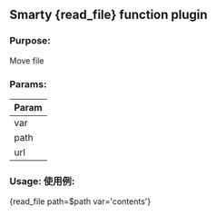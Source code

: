 ## Smarty {read_file} function plugin

### Purpose:
Move file

### Params:
Param |
--- |
var |
path |
url |

### Usage: 使用例:
{read_file path=$path var='contents'}
